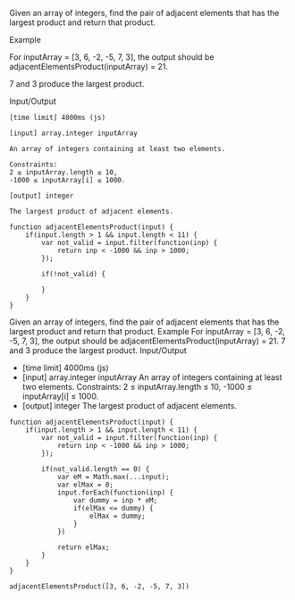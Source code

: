 Given an array of integers, find the pair of adjacent elements that has the largest product and return that product.

Example

For inputArray = [3, 6, -2, -5, 7, 3], the output should be
adjacentElementsProduct(inputArray) = 21.

7 and 3 produce the largest product.

Input/Output

    [time limit] 4000ms (js)

    [input] array.integer inputArray

    An array of integers containing at least two elements.

    Constraints:
    2 ≤ inputArray.length ≤ 10,
    -1000 ≤ inputArray[i] ≤ 1000.

    [output] integer

    The largest product of adjacent elements.

``` #solution-still-working
function adjacentElementsProduct(input) {
    if(input.length > 1 && input.length < 11) {
        var not_valid = input.filter(function(inp) {
            return inp < -1000 && inp > 1000;
        });
        
        if(!not_valid) {
            
        }
    }
}
```

Given an array of integers, find the pair of adjacent elements that has the largest product and return that product.
Example
For inputArray = [3, 6, -2, -5, 7, 3], the output should be adjacentElementsProduct(inputArray) = 21.
7 and 3 produce the largest product.
Input/Output
* [time limit] 4000ms (js)
* [input] array.integer inputArray An array of integers containing at least two elements. Constraints: 2 ≤ inputArray.length ≤ 10, -1000 ≤ inputArray[i] ≤ 1000. 
* [output] integer The largest product of adjacent elements. 

```
function adjacentElementsProduct(input) {
    if(input.length > 1 && input.length < 11) {
        var not_valid = input.filter(function(inp) {
            return inp < -1000 && inp > 1000;
        });
        
        if(not_valid.length == 0) {
            var eM = Math.max(...input);
            var elMax = 0;
            input.forEach(function(inp) {
                var dummy = inp * eM;
                if(elMax <= dummy) {
                    elMax = dummy;
                }
            })
            
            return elMax;
        }
    }
}

adjacentElementsProduct([3, 6, -2, -5, 7, 3])
```